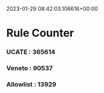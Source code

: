 2023-01-29 08:42:03.106616+00:00
# Rule Counter 
 ### UCATE : 365614

 ### Veneto : 90537

 ### Allowlist : 13929